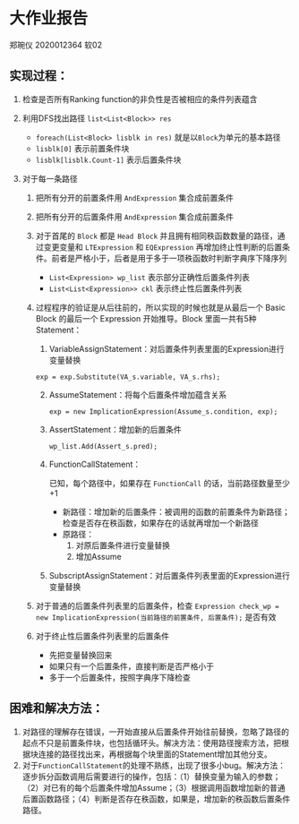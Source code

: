 # 大作业报告

郑琬仪 2020012364 软02 



## 实现过程：

1. 检查是否所有Ranking function的非负性是否被相应的条件列表蕴含

2. 利用DFS找出路径 `list<List<Block>> res`
   - `foreach(List<Block> lisblk in res)` 就是以`Block`为单元的基本路径
   - `lisblk[0]` 表示前置条件块
   - `lisblk[lisblk.Count-1]` 表示后置条件块

3. 对于每一条路径
   1. 把所有分开的前置条件用 `AndExpression` 集合成前置条件

   2. 把所有分开的后置条件用 `AndExpression` 集合成前置条件

   3. 对于首尾的 `Block` 都是 `Head Block` 并且拥有相同秩函数数量的路径，通过变更变量和 `LTExpression` 和 `EQExpression` 再增加终止性判断的后置条件。前者是严格小于，后者是用于多于一项秩函数时判断字典序下降序列

      - `List<Expression> wp_list` 表示部分正确性后置条件列表
      - `List<List<Expression>> ckl` 表示终止性后置条件列表

   4. 过程程序的验证是从后往前的，所以实现的时候也就是从最后一个 Basic Block 的最后一个 Expression 开始推导。Block 里面一共有5种Statement：

      1.  VariableAssignStatement：对后置条件列表里面的Expression进行变量替换

         `exp = exp.Substitute(VA_s.variable, VA_s.rhs);`

      2. AssumeStatement：将每个后置条件增加蕴含关系

         `exp = new ImplicationExpression(Assume_s.condition, exp);`

      3. AssertStatement：增加新的后置条件

         `wp_list.Add(Assert_s.pred);`

      4. FunctionCallStatement：

         已知，每个路径中，如果存在 `FunctionCall` 的话，当前路径数量至少+1

         - 新路径：增加新的后置条件：被调用的函数的前置条件为新路径；检查是否存在秩函数，如果存在的话就再增加一个新路径
         - 原路径：
           1. 对原后置条件进行变量替换
           2. 增加Assume

      5. SubscriptAssignStatement：对后置条件列表里面的Expression进行变量替换

   5. 对于普通的后置条件列表里的后置条件，检查 `Expression check_wp = new ImplicationExpression(当前路径的前置条件, 后置条件);` 是否有效

   6. 对于终止性后置条件列表里的后置条件

      - 先把变量替换回来
      - 如果只有一个后置条件，直接判断是否严格小于
      - 多于一个后置条件，按照字典序下降检查

## 困难和解决方法：

1. 对路径的理解存在错误，一开始直接从后置条件开始往前替换，忽略了路径的起点不只是前置条件块，也包括循环头。解决方法：使用路径搜索方法，把根据块连接的路径找出来，再根据每个块里面的Statement增加其他分支。
2. 对于`FunctionCallStatement`的处理不熟练，出现了很多小bug。解决方法：逐步拆分函数调用后需要进行的操作，包括：（1）替换变量为输入的参数；（2）对已有的每个后置条件增加Assume；（3）根据调用函数增加新的普通后置函数路径；（4）判断是否存在秩函数，如果是，增加新的秩函数后置条件路径。